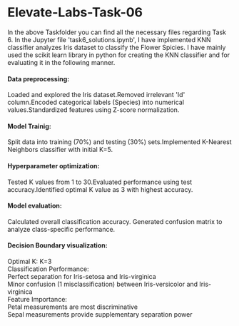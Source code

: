 # Elevate-Labs-Task-06

In the above Taskfolder you can find all the necessary files regarding Task 6. In the Jupyter file 'task6_solutions.ipynb', I have implemented KNN classifier analyzes Iris dataset to classify the Flower Spicies. I have mainly used the scikit learn library in python for creating the KNN classifier and for evaluating it in the following manner.

#### Data preprocessing: 
Loaded and explored the Iris dataset.Removed irrelevant 'Id' column.Encoded categorical labels (Species) into numerical values.Standardized features using Z-score normalization.

#### Model Trainig: 
Split data into training (70%) and testing (30%) sets.Implemented K-Nearest Neighbors classifier with initial K=5.

#### Hyperparameter optimization: 
Tested K values from 1 to 30.Evaluated performance using test accuracy.Identified optimal K value as 3 with highest accuracy.

#### Model evaluation: 
Calculated overall classification accuracy.
Generated confusion matrix to analyze class-specific performance.

#### Decision Boundary visualization:
Optimal K: K=3 \
Classification Performance: \
Perfect separation for Iris-setosa and Iris-virginica \
Minor confusion (1 misclassification) between Iris-versicolor and Iris-virginica \
Feature Importance: \
Petal measurements are most discriminative \
Sepal measurements provide supplementary separation power
